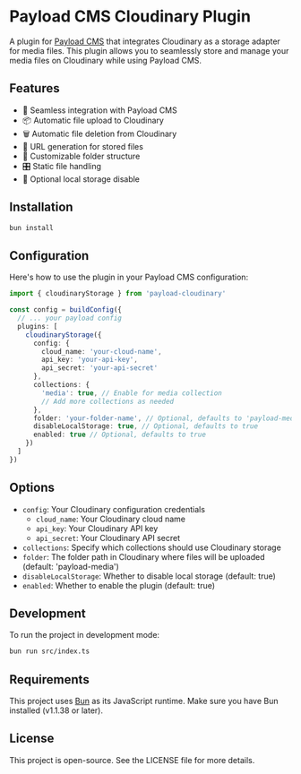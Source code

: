 # Payload CMS Cloudinary Plugin

A plugin for [Payload CMS](https://payloadcms.com/) that integrates Cloudinary as a storage adapter for media files. This plugin allows you to seamlessly store and manage your media files on Cloudinary while using Payload CMS.

## Features

- 🚀 Seamless integration with Payload CMS
- 📦 Automatic file upload to Cloudinary
- 🗑️ Automatic file deletion from Cloudinary
- 🔗 URL generation for stored files
- 📁 Customizable folder structure
- 🎛️ Static file handling
- 💾 Optional local storage disable

## Installation

```bash
bun install
```

## Configuration

Here's how to use the plugin in your Payload CMS configuration:

```typescript
import { cloudinaryStorage } from 'payload-cloudinary'

const config = buildConfig({
  // ... your payload config
  plugins: [
    cloudinaryStorage({
      config: {
        cloud_name: 'your-cloud-name',
        api_key: 'your-api-key',
        api_secret: 'your-api-secret'
      },
      collections: {
        'media': true, // Enable for media collection
        // Add more collections as needed
      },
      folder: 'your-folder-name', // Optional, defaults to 'payload-media'
      disableLocalStorage: true, // Optional, defaults to true
      enabled: true // Optional, defaults to true
    })
  ]
})
```

## Options

- `config`: Your Cloudinary configuration credentials
  - `cloud_name`: Your Cloudinary cloud name
  - `api_key`: Your Cloudinary API key
  - `api_secret`: Your Cloudinary API secret
- `collections`: Specify which collections should use Cloudinary storage
- `folder`: The folder path in Cloudinary where files will be uploaded (default: 'payload-media')
- `disableLocalStorage`: Whether to disable local storage (default: true)
- `enabled`: Whether to enable the plugin (default: true)

## Development

To run the project in development mode:

```bash
bun run src/index.ts
```

## Requirements

This project uses [Bun](https://bun.sh) as its JavaScript runtime. Make sure you have Bun installed (v1.1.38 or later).

## License

This project is open-source. See the LICENSE file for more details.
